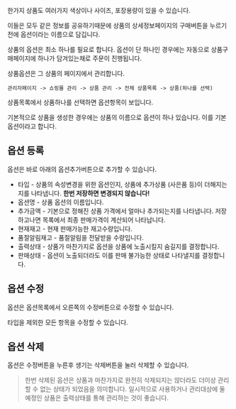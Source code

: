 한가지 상품도 여러가지 색상이나 사이즈, 포장용량이 있을 수 있습니다.

이들은 모두 같은 정보를 공유하기때문에 상품의 상세정보페이지의 구매버튼을 누르기 전에 옵션이라는 이름으로 담깁니다.

상품의 옵션은 최소 하나를 필요로 합니다. 옵션이 단 하나인 경우에는 자동으로 상품구매페이지에 하나가 담겨있는채로 주문이 진행됩니다.

상품옵션은 그 상품의 페이지에서 관리합니다.

`관리자페이지 -> 쇼핑몰 관리 -> 상품 관리 -> 전체 상품목록 -> 상품(하나를 선택)`

상품목록에서 상품하나를 선택하면 옵션항목이 보입니다.

기본적으로 상품을 생성한 경우에는 상품의 이름으로 옵션이 하나 있습니다. 이를 기본 옵션이라고 합니다.

## 옵션 등록

옵션은 바로 아래의 옵션추가버튼으로 추가할 수 있습니다.

* 타입 - 상품의 속성변경을 위한 옵션인지, 상품에 추가상품 (사은품 등)이 더해지는지를 나타냅니다. **한번 저장하면 변경되지 않습니다!**
* 옵션명 - 상품 옵션의 이름입니다.
* 추가금액 - 기본으로 정해진 상품 가격에서 얼마나 추가되는지를 나타냅니다. 저장하고나면 목록에서 최종 판매가격이 계산되어 나타납니다.
* 현재재고 - 현재 판매가능한 재고수량입니다.
* 품절알림재고 - 품절알림을 전달받을 수량입니다.
* 출력상태 - 상품가 마찬가지로 옵션을 상품에 노출시킬지 숨길지를 결정합니다.
* 판매상태 - 옵션이 노출되더라도 이를 판매 불가능한 상태로 나타낼지를 결정합니다.

## 옵션 수정

옵션은 옵션목록에서 오른쪽의 수정버튼으로 수정할 수 있습니다.

타입을 제외한 모든 항목을 수정할 수 있습니다.

## 옵션 삭제

옵션은 수정버튼을 누른후 생기는 삭제버튼을 눌러 삭제할 수 있습니다.

> 한번 삭제된 옵션은 상품과 마찬가지로 완전히 삭제되지는 않더라도 더이상 관리할 수 없는 상태가 되었음을 의미합니다. 
> 일시적으로 사용하거나 관리대상에 둘 예정인 상품은 출력상태를 통해 관리하는 것이 좋습니다.